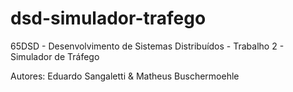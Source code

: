 # dsd-simulador-trafego
 65DSD - Desenvolvimento de Sistemas Distribuídos - Trabalho 2 - Simulador de Tráfego

Autores: Eduardo Sangaletti & Matheus Buschermoehle
